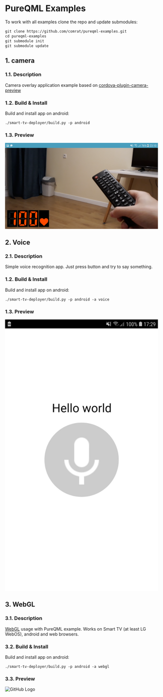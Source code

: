 # PureQML Examples
To work with all examples clone the repo and update submodules:
```
git clone https://github.com/comrat/pureqml-examples.git
cd pureqml-examples
git submodule init
git submodule update
```

## 1. camera
### 1.1. Description
Camera overlay application example based on [cordova-plugin-camera-preview](https://www.npmjs.com/package/cordova-plugin-camera-preview)
### 1.2. Build & Install
Build and install app on android:
```
./smart-tv-deployer/build.py -p android
```

### 1.3. Preview
![GitHub Logo](https://github.com/comrat/pureqml-examples/raw/master/dist/screens/camera.png)

## 2. Voice
### 2.1. Description
Simple voice recognition app. Just press button and try to say something.
### 1.2. Build & Install
Build and install app on android:
```
./smart-tv-deployer/build.py -p android -a voice
```

### 1.3. Preview
![GitHub Logo](https://github.com/comrat/pureqml-examples/raw/master/dist/screens/voice.jpg)

## 3. WebGL
### 3.1. Description
[WebGL](https://ru.wikipedia.org/wiki/WebGL) usage with PureQML example. Works on Smart TV (at least LG WebOS), android and web browsers.
### 3.2. Build & Install
Build and install app on android:
```
./smart-tv-deployer/build.py -p android -a webgl
```
### 3.3. Preview
![GitHub Logo](https://github.com/comrat/pureqml-examples/raw/master/dist/screens/webgl.jpg)
